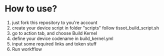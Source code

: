 # How to use? 
1. just fork this repository to you're account
2. create your device script in folder "scripts" follow tissot_build_script.sh 
3. go to action tab, and choose Build Kernel
4. define your device codename in build_kernel.yml
5. input some required links and token stuff
6. Run workfflow 
